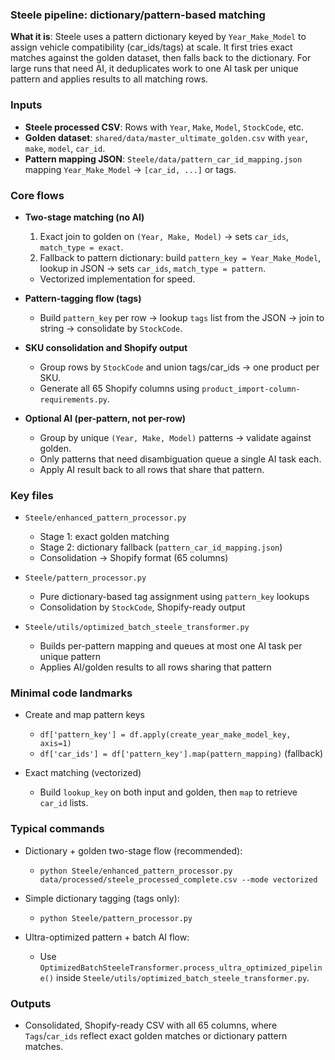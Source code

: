 ### Steele pipeline: dictionary/pattern-based matching

**What it is**: Steele uses a pattern dictionary keyed by `Year_Make_Model` to assign vehicle compatibility (car_ids/tags) at scale. It first tries exact matches against the golden dataset, then falls back to the dictionary. For large runs that need AI, it deduplicates work to one AI task per unique pattern and applies results to all matching rows.

### Inputs
- **Steele processed CSV**: Rows with `Year`, `Make`, `Model`, `StockCode`, etc.
- **Golden dataset**: `shared/data/master_ultimate_golden.csv` with `year`, `make`, `model`, `car_id`.
- **Pattern mapping JSON**: `Steele/data/pattern_car_id_mapping.json` mapping `Year_Make_Model` → `[car_id, ...]` or tags.

### Core flows
- **Two-stage matching (no AI)**
  1) Exact join to golden on `(Year, Make, Model)` → sets `car_ids`, `match_type = exact`.
  2) Fallback to pattern dictionary: build `pattern_key = Year_Make_Model`, lookup in JSON → sets `car_ids`, `match_type = pattern`.
  - Vectorized implementation for speed.

- **Pattern-tagging flow (tags)**
  - Build `pattern_key` per row → lookup `tags` list from the JSON → join to string → consolidate by `StockCode`.

- **SKU consolidation and Shopify output**
  - Group rows by `StockCode` and union tags/car_ids → one product per SKU.
  - Generate all 65 Shopify columns using `product_import-column-requirements.py`.

- **Optional AI (per-pattern, not per-row)**
  - Group by unique `(Year, Make, Model)` patterns → validate against golden.
  - Only patterns that need disambiguation queue a single AI task each.
  - Apply AI result back to all rows that share that pattern.

### Key files
- `Steele/enhanced_pattern_processor.py`
  - Stage 1: exact golden matching
  - Stage 2: dictionary fallback (`pattern_car_id_mapping.json`)
  - Consolidation → Shopify format (65 columns)

- `Steele/pattern_processor.py`
  - Pure dictionary-based tag assignment using `pattern_key` lookups
  - Consolidation by `StockCode`, Shopify-ready output

- `Steele/utils/optimized_batch_steele_transformer.py`
  - Builds per-pattern mapping and queues at most one AI task per unique pattern
  - Applies AI/golden results to all rows sharing that pattern

### Minimal code landmarks
- Create and map pattern keys
  - `df['pattern_key'] = df.apply(create_year_make_model_key, axis=1)`
  - `df['car_ids'] = df['pattern_key'].map(pattern_mapping)` (fallback)

- Exact matching (vectorized)
  - Build `lookup_key` on both input and golden, then `map` to retrieve `car_id` lists.

### Typical commands
- Dictionary + golden two-stage flow (recommended):
  - `python Steele/enhanced_pattern_processor.py data/processed/steele_processed_complete.csv --mode vectorized`

- Simple dictionary tagging (tags only):
  - `python Steele/pattern_processor.py`

- Ultra-optimized pattern + batch AI flow:
  - Use `OptimizedBatchSteeleTransformer.process_ultra_optimized_pipeline()` inside `Steele/utils/optimized_batch_steele_transformer.py`.

### Outputs
- Consolidated, Shopify-ready CSV with all 65 columns, where `Tags`/`car_ids` reflect exact golden matches or dictionary pattern matches.


